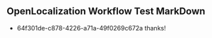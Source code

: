 ## OpenLocalization Workflow Test MarkDown
* 64f301de-c878-4226-a71a-49f0269c672a thanks!

<!--HONumber=Jul16_HO4-->


